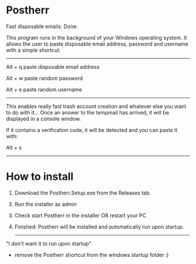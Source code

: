 # Postherr
Fast disposable emails. Done.

This program runs in the background of your Windows operating system.
It allows the user to paste disposable email address, password and username with a simple shortcut.

---

Alt + q  paste disposable email address

Alt + w  paste random password

Alt + e  paste random username

---

This enables really fast trash account creation and whatever else you want to do with it...
Once an answer to the tempmail has arrived, it will be displayed in a console window. 

If it contains a verification code, it will be detected and you can paste it with:

Alt + s

---

# How to install

1. Download the Postherr.Setup.exe from the Releases tab.
2. Run the installer as admin
3. Check start Postherr in the installer OR restart your PC
4. Finished: Postherr will be installed and automatically run upon startup.

   ---

"I don't want it to run upon startup"
- remove the Postherr shortcut from the windows startup folder :)
